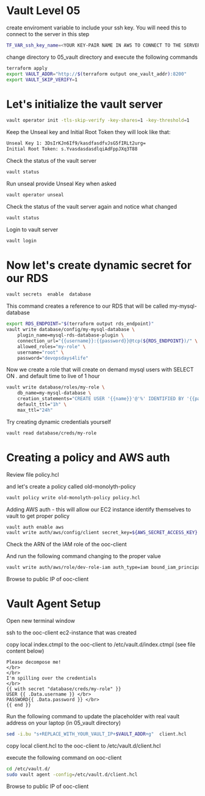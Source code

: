 # Vault Level 05
create enviroment variable to include your ssh key. You will need this to connect to the server in this step
```sh
TF_VAR_ssh_key_name=<YOUR KEY-PAIR NAME IN AWS TO CONNECT TO THE SERVER>
```
change directory to 05_vault directory and execute the following commands
```sh
terraform apply
export VAULT_ADDR="http://$(terraform output one_vault_addr):8200"
export VAULT_SKIP_VERIFY=1
```
# Let's initialize the vault server
```sh
vault operator init -tls-skip-verify -key-shares=1 -key-threshold=1
```

Keep the Unseal key and Initial Root Token they will look like that:
```sh
Unseal Key 1: 3DsIrKJn6If9/kasdfasdfvJsG5fIRLt2urg=
Initial Root Token: s.YvasdasdasdlqiAdFppJXq3T88
```

Check the status of the vault server
```sh
vault status
```
Run unseal provide Unseal Key when asked
```sh
vault operator unseal
```
Check the status of the vault server again and notice what changed
```sh
vault status
```
Login to vault server
```sh
vault login 
```

# Now let's create dynamic secret for our RDS
```sh
vault secrets  enable  database
```
This command creates a reference to our RDS that will be called my-mysql-database
```sh
export RDS_ENDPOINT="$(terraform output rds_endpoint)"
vault write database/config/my-mysql-database \
    plugin_name=mysql-rds-database-plugin \
    connection_url="{{username}}:{{password}}@tcp(${RDS_ENDPOINT})/" \
    allowed_roles="my-role" \
    username="root" \
    password="devopsdays4life"
```

Now we create a role that will create on demand mysql users with  SELECT ON *.* and default time to live of 1 hour
```sh
vault write database/roles/my-role \
    db_name=my-mysql-database \
    creation_statements="CREATE USER '{{name}}'@'%' IDENTIFIED BY '{{password}}';GRANT SELECT ON *.* TO '{{name}}'@'%';" \
    default_ttl="1h" \
    max_ttl="24h"    
```
Try creating dynamic credentials yourself 
```sh
vault read database/creds/my-role    
```

# Creating a policy and AWS auth 
Review file policy.hcl

and let's create a policy called old-monolyth-policy
```sh
vault policy write old-monolyth-policy policy.hcl
```
Adding AWS auth - this will allow our EC2 instance identify themselves to vault to get proper policy
```sh
vault auth enable aws
vault write auth/aws/config/client secret_key=${AWS_SECRET_ACCESS_KEY} access_key=${AWS_ACCESS_KEY_ID}
```
Check the ARN of the IAM role of the ooc-client 

And run the following command changing to the proper value
```sh
vault write auth/aws/role/dev-role-iam auth_type=iam bound_iam_principal_arn=<ARN OF IAM ROLE> policies=old-monolyth-policy max_ttl=500h
```

Browse to public IP of ooc-client

# Vault Agent Setup
Open new terminal window

ssh to the ooc-client ec2-instance that was created

copy local index.ctmpl to the ooc-client to /etc/vault.d/index.ctmpl (see file content below)
```htlm
Please decompose me!
</br>
</br>
I'm spilling over the credentials
</br>
{{ with secret "database/creds/my-role" }}
USER {{ .Data.username }} </br>
PASSWORD{{ .Data.password }} </br>
{{ end }}
```

Run the following command to update the placeholder with real vault address on your laptop (in 05_vault directory)
```sh
sed -i.bu "s+REPLACE_WITH_YOUR_VAULT_IP+$VAULT_ADDR+g"  client.hcl
```

copy  local client.hcl to the ooc-client to /etc/vault.d/client.hcl

execute the following command on ooc-client
```sh
cd /etc/vault.d/
sudo vault agent -config=/etc/vault.d/client.hcl
```
Browse to public IP of ooc-client
